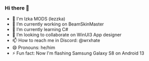 ### Hi there 👋

- 💊 I'm lzka MODS (lezzka)
- 🔭 I’m currently working on BeamSkinMaster
- 🌱 I’m currently learning C#
- 👯 I’m looking to collaborate on WinUI3 App designer
- 📫 How to reach me in Discord: @wrxhate
- 😄 Pronouns: he/him
- ⚡ Fun fact: Now I'm flashing Samsung Galaxy S8 on Android 13
